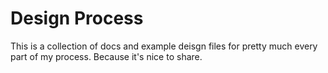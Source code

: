 # Design Process
This is a collection of docs and example deisgn files for pretty much every part of my process. Because it's nice to share.